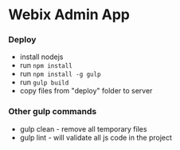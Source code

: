 Webix Admin App
===============


### Deploy

- install nodejs
- run ```npm install```
- run ```npm install -g gulp```
- run ```gulp build```
- copy files from "deploy" folder to server

### Other gulp commands

- gulp clean - remove all temporary files
- gulp lint - will validate all js code in the project

